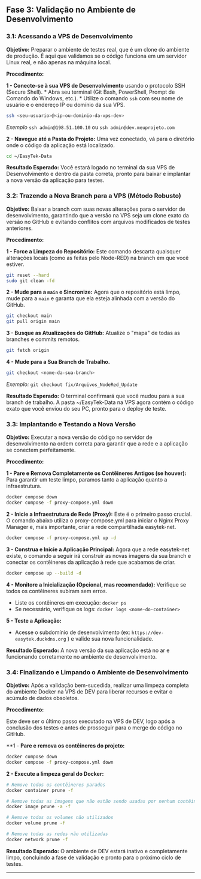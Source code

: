 ## Fase 3: Validação no Ambiente de Desenvolvimento

### 3.1: Acessando a VPS de Desenvolvimento

**Objetivo:** Preparar o ambiente de testes real, que é um clone do ambiente de produção. É aqui que validamos se o código funciona em um servidor Linux real, e não apenas na máquina local.

**Procedimento:**

**1 - Conecte-se à sua VPS de Desenvolvimento** usando o protocolo SSH (Secure Shell).
    *   Abra seu terminal (Git Bash, PowerShell, Prompt de Comando do Windows, etc.).
    *   Utilize o comando `ssh` com seu nome de usuário e o endereço IP ou domínio da sua VPS.
```bash
ssh <seu-usuario>@<ip-ou-dominio-da-vps-dev>
```
*Exemplo* `ssh admin@198.51.100.10` ou `ssh admin@dev.meuprojeto.com`

**2 - Navegue até a Pasta do Projeto:** Uma vez conectado, vá para o diretório onde o código da aplicação está localizado.
```bash
cd ~/EasyTek-Data
```

**Resultado Esperado:** Você estará logado no terminal da sua VPS de Desenvolvimento e dentro da pasta correta, pronto para baixar e implantar a nova versão da aplicação para testes.

### 3.2: Trazendo a Nova Branch para a VPS (Método Robusto)

**Objetivo:** Baixar a branch com suas novas alterações para o servidor de desenvolvimento, garantindo que a versão na VPS seja um clone exato da versão no GitHub e evitando conflitos com arquivos modificados de testes anteriores.

**Procedimento:**

**1 -  Force a Limpeza do Repositório:** Este comando descarta quaisquer alterações locais (como as feitas pelo Node-RED) na branch em que você estiver.
```bash
git reset --hard
sudo git clean -fd
```

**2 - Mude para a `main` e Sincronize:** Agora que o repositório está limpo, mude para a `main` e garanta que ela esteja alinhada com a versão do GitHub.
```bash
git checkout main
git pull origin main
```

**3 - Busque as Atualizações do GitHub:** Atualize o "mapa" de todas as branches e commits remotos.
```bash
git fetch origin
```

**4 - Mude para a Sua Branch de Trabalho.**
```bash
git checkout <nome-da-sua-branch>
```


*Exemplo:* `git checkout fix/Arquivos_NodeRed_Update`

**Resultado Esperado:** O terminal confirmará que você mudou para a sua branch de trabalho. A pasta ~/EasyTek-Data na VPS agora contém o código exato que você enviou do seu PC, pronto para o deploy de teste.


### 3.3: Implantando e Testando a Nova Versão

**Objetivo:** Executar a nova versão do código no servidor de desenvolvimento na ordem correta para garantir que a rede e a aplicação se conectem perfeitamente.

**Procedimento:**

**1 - Pare e Remova Completamente os Contêineres Antigos (se houver):** Para garantir um teste limpo, paramos tanto a aplicação quanto a infraestrutura.
```bash
docker compose down
docker compose -f proxy-compose.yml down
```

**2 - Inicie a Infraestrutura de Rede (Proxy):** Este é o primeiro passo crucial. O comando abaixo utiliza o proxy-compose.yml para iniciar o Nginx Proxy Manager e, mais importante, criar a rede compartilhada easytek-net.
```bash
docker compose -f proxy-compose.yml up -d
```
**3 - Construa e Inicie a Aplicação Principal:** Agora que a rede easytek-net existe, o comando a seguir irá construir as novas imagens da sua branch e conectar os contêineres da aplicação à rede que acabamos de criar.

```bash
docker compose up --build -d
```

**4 - Monitore a Inicialização (Opcional, mas recomendado):** Verifique se todos os contêineres subiram sem erros.

*   Liste os contêineres em execução: `docker ps`
*   Se necessário, verifique os logs: `docker logs <nome-do-container>`

**5 - Teste a Aplicação:**

*   Acesse o subdomínio de desenvolvimento (ex: `https://dev-easytek.duckdns.org` ) e valide sua nova funcionalidade.

**Resultado Esperado:** A nova versão da sua aplicação está no ar e funcionando corretamente no ambiente de desenvolvimento.

### 3.4: Finalizando e Limpando o Ambiente de Desenvolvimento

**Objetivo:** Após a validação bem-sucedida, realizar uma limpeza completa do ambiente Docker na VPS de DEV para liberar recursos e evitar o acúmulo de dados obsoletos.

**Procedimento:**

Este deve ser o último passo executado na VPS de DEV, logo após a conclusão dos testes e antes de prosseguir para o merge do código no GitHub.

**1 - **Pare e remova os contêineres do projeto:**
```bash
docker compose down
docker compose -f proxy-compose.yml down
```

**2 - Execute a limpeza geral do Docker:**
```bash
# Remove todos os contêineres parados
docker container prune -f

# Remove todas as imagens que não estão sendo usadas por nenhum contêiner
docker image prune -a -f

# Remove todos os volumes não utilizados
docker volume prune -f

# Remove todas as redes não utilizadas
docker network prune -f
```

**Resultado Esperado:** O ambiente de DEV estará inativo e completamente limpo, concluindo a fase de validação e pronto para o próximo ciclo de testes.


---

